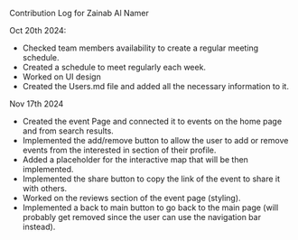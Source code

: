 Contribution Log for Zainab Al Namer

Oct 20th 2024:
- Checked team members availability to create a regular meeting schedule.
- Created a schedule to meet regularly each week. 
- Worked on UI design
- Created the Users.md file and added all the necessary information to it.

Nov 17th 2024
- Created the event Page and connected it to events on the home page and from search results.
- Implemented the add/remove button to allow the user to add or remove events from the interested in section of their profile.
- Added a placeholder for the interactive map that will be then implemented.
- Implemented the share button to copy the link of the event to share it with others.
- Worked on the reviews section of the event page (styling).
- Implemented a back to main button to go back to the main page (will probably get removed since the user can use the navigation bar instead).